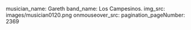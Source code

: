musician_name: Gareth
band_name: Los Campesinos.
img_src: images/musician0120.png
onmouseover_src: 
pagination_pageNumber: 2369